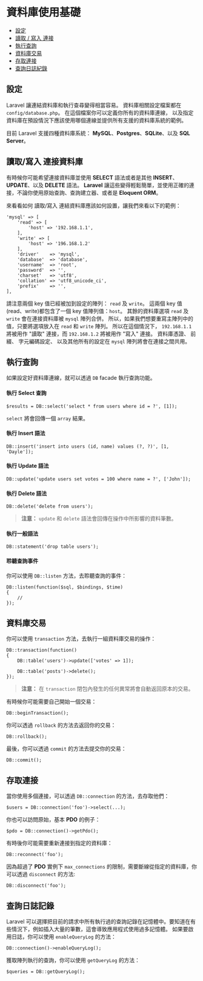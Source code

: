 # 資料庫使用基礎

- [設定](#configuration)
- [讀取 / 寫入 連接](#read-write-connections)
- [執行查詢](#running-queries)
- [資料庫交易](#database-transactions)
- [存取連接](#accessing-connections)
- [查詢日誌紀錄](#query-logging)

<a name="configuration"></a>
## 設定

Laravel 讓連結資料庫和執行查尋變得相當容易。 資料庫相關設定檔案都在 `config/database.php`。 在這個檔案你可以定義你所有的資料庫連線， 以及指定資料庫在預設情況下應該使用哪個連線並提供所有支援的資料庫系統的範例。

目前 Laravel 支援四種資料庫系統： **MySQL**、**Postgres**、**SQLite**、以及 **SQL Server**。

<a name="read-write-connections"></a>
## 讀取/寫入 連接資料庫

有時候你可能希望連接資料庫並使用 **SELECT** 語法或者是其他 **INSERT**、**UPDATE**、以及 **DELETE** 語法。 **Laravel** 讓這些變得輕鬆簡單，並使用正確的連接，不論你使用原始查詢、查詢建立器、或者是 **Eloquent ORM**。

來看看如何 讀取/寫入 連結資料庫應該如何設置，讓我們來看以下的範例：

	'mysql' => [
		'read' => [
			'host' => '192.168.1.1',
		],
		'write' => [
			'host' => '196.168.1.2'
		],
		'driver'    => 'mysql',
		'database'  => 'database',
		'username'  => 'root',
		'password'  => '',
		'charset'   => 'utf8',
		'collation' => 'utf8_unicode_ci',
		'prefix'    => '',
	],

請注意兩個 key 值已經被加到設定的陣列： `read` 及 `write`。 這兩個 key 值(read、write)都包含了一個 key 值陣列值：`host`。 其餘的資料庫選項 `read` 及 `write` 會在連接資料庫被 `mysql` 陣列合併。 所以，如果我們想要重寫主陣列中的值，只要將選項放入在 `read` 和 `write` 陣列。 所以在這個情況下， `192.168.1.1` 將被用作 "讀取" 連接，而 `192.168.1.2` 將被用作 "寫入" 連接。 資料庫憑證、 前綴、 字元編碼設定、 以及其他所有的設定在 `mysql` 陣列將會在連接之間共用。

<a name="running-queries"></a>
## 執行查詢

如果設定好資料庫連線，就可以透過 `DB` facade 執行查詢功能。


#### 執行 Select 查詢

	$results = DB::select('select * from users where id = ?', [1]);

`select` 將會回傳一個 `array` 結果。

#### 執行 Insert 語法

	DB::insert('insert into users (id, name) values (?, ?)', [1, 'Dayle']);

#### 執行 Update 語法

	DB::update('update users set votes = 100 where name = ?', ['John']);

#### 執行 Delete 語法

	DB::delete('delete from users');

> **注意：** `update` 和 `delete` 語法會回傳在操作中所影響的資料筆數。

#### 執行一般語法

	DB::statement('drop table users');

#### 聆聽查詢事件

你可以使用 `DB::listen` 方法，去聆聽查詢的事件：

	DB::listen(function($sql, $bindings, $time)
	{
		//
	});

<a name="database-transactions"></a>
## 資料庫交易

你可以使用 `transaction` 方法，去執行一組資料庫交易的操作：

	DB::transaction(function()
	{
		DB::table('users')->update(['votes' => 1]);

		DB::table('posts')->delete();
	});

> **注意：** 在 `transaction` 閉包內發生的任何異常將會自動返回原本的交易。

有時候你可能需要自己開始一個交易：

	DB::beginTransaction();

你可以透過 `rollback` 的方法去返回你的交易：

	DB::rollback();

最後，你可以透過 `commit` 的方法去提交你的交易：

	DB::commit();

<a name="accessing-connections"></a>
## 存取連接

當你使用多個連接，可以透過 `DB::connection` 的方法，去存取他們：

	$users = DB::connection('foo')->select(...);

你也可以訪問原始，基本 **PDO** 的例子：

	$pdo = DB::connection()->getPdo();

有時後你可能需要重新連接到指定的資料庫：

	DB::reconnect('foo');

因為超過了 **PDO** 實例下 `max_connections` 的限制，需要斷線從指定的資料庫，你可以透過 `disconnect` 的方法:

	DB::disconnect('foo');

<a name="query-logging"></a>
## 查詢日誌記錄

Laravel 可以選擇把目前的請求中所有執行過的查詢記錄在記憶體中。要知道在有些情況下，例如插入大量的筆數，這會導致應用程式使用過多記憶體。 如果要啟用日誌，你可以使用 `enableQueryLog` 的方法：

	DB::connection()->enableQueryLog();

獲取陣列執行的查詢，你可以使用 `getQueryLog` 的方法：

	$queries = DB::getQueryLog();
